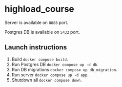# highload_course

Server is available on `8888` port.

Postgres DB is available on `5432` port.


## Launch instructions
1. Build `docker compose build`.
2. Run Postgres DB `docker compose up -d db`.
3. Run DB migrations `docker compose up db_migration`.
4. Run server `docker compose up -d app`.
5. Shutdown all `docker compose down`.

